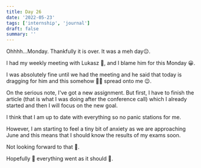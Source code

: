 ```yaml
---
title: Day 26
date: '2022-05-23'
tags: ['internship', 'journal']
draft: false
summary: ''
---
```


Ohhhh...Monday. Thankfully it is over. It was a meh day😐.

I had my weekly meeting with Lukasz 🫡, and I blame him for this Monday 😀.

I was absolutely fine until we had the meeting and he said that today is dragging for him and this somehow 🤷‍♂️ spread onto me 😉.

On the serious note, I've got a new assignment. But first, I have to finish the article (that is what I was doing after the conference call) which I already started and then I will focus on the new goal.

I think that I am up to date with everything so no panic stations for me.

However, I am starting to feel a tiny bit of anxiety as we are approaching June and this means that I should know the results of my exams soon.

Not looking forward to that 😬.

Hopefully 🤞 everything went as it should 🤞.
